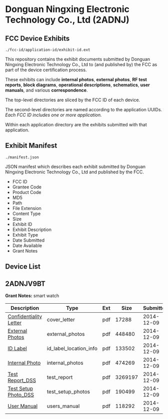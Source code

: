# Donguan Ningxing Electronic Technology Co., Ltd (2ADNJ)
## FCC Device Exhibits

```
./fcc-id/application-id/exhibit-id.ext
```

This repository contains the exhibit documents submitted by Donguan Ningxing Electronic Technology Co., Ltd to (and published by) the FCC as part of the device certification process.

These exhibits can include **internal photos**, **external photos**, **RF test reports**, **block diagrams**, **operational descriptions**, **schematics**, **user manuals**, and various **correspondence**.

The top-level directories are sliced by the FCC ID of each device.

The second-level directories are named according to the application UUIDs. *Each FCC ID includes one or more application.*

Within each application directory are the exhibits submitted with that application. 

## Exhibit Manifest

```
./manifest.json
```

JSON manifest which describes each exhibit submitted by Donguan Ningxing Electronic Technology Co., Ltd and published by the FCC.

- FCC ID
- Grantee Code
- Product Code
- MD5
- Path
- File Extension
- Content Type
- Size
- Exhibit ID
- Exhibit Description
- Exhibit Type
- Date Submitted
- Date Available
- Grant Notes

## Device List
## 2ADNJV9BT
**Grant Notes:** smart watch

| Description | Type | Ext | Size | Submitted | Available |
| ----------- | ---- | --- | ---- | --------- | --------- |
| [Confidentiality Letter](2ADNJV9BT/cc3ba1adb3c5fbad51d0c03d2020dce8/2467949.pdf) | cover_letter | pdf | 17288 | 2014-12-09 | 2014-12-09 |
| [External Photos](2ADNJV9BT/cc3ba1adb3c5fbad51d0c03d2020dce8/2467950.pdf) | external_photos | pdf | 448480 | 2014-12-09 | 2014-12-09 |
| [ID Label](2ADNJV9BT/cc3ba1adb3c5fbad51d0c03d2020dce8/2467953.pdf) | id_label_location_info | pdf | 133502 | 2014-12-09 | 2014-12-09 |
| [Internal Photo](2ADNJV9BT/cc3ba1adb3c5fbad51d0c03d2020dce8/2467952.pdf) | internal_photos | pdf | 474269 | 2014-12-09 | 2014-12-09 |
| [Test Report_DSS](2ADNJV9BT/cc3ba1adb3c5fbad51d0c03d2020dce8/2467951.pdf) | test_report | pdf | 3269197 | 2014-12-09 | 2014-12-09 |
| [Test Setup Photo_DSS](2ADNJV9BT/cc3ba1adb3c5fbad51d0c03d2020dce8/2467954.pdf) | test_setup_photos | pdf | 190499 | 2014-12-09 | 2014-12-09 |
| [User Manual](2ADNJV9BT/cc3ba1adb3c5fbad51d0c03d2020dce8/2467955.pdf) | users_manual | pdf | 118292 | 2014-12-09 | 2014-12-09 |

